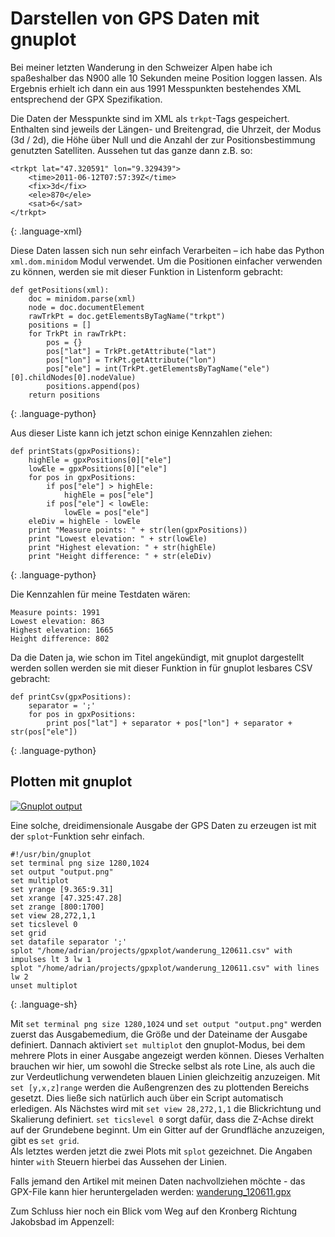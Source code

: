 # Darstellen von GPS Daten mit gnuplot

Bei meiner letzten Wanderung in den Schweizer Alpen habe ich spaßeshalber das N900 alle 10 Sekunden meine Position loggen lassen. Als Ergebnis erhielt ich dann ein aus 1991 Messpunkten bestehendes XML entsprechend der GPX Spezifikation.

Die Daten der Messpunkte sind im XML als `trkpt`-Tags gespeichert. Enthalten sind jeweils der Längen- und Breitengrad, die Uhrzeit, der Modus (3d / 2d), die Höhe über Null und die Anzahl der zur Positionsbestimmung genutzten Satelliten. Aussehen tut das ganze dann z.B. so:

~~~
<trkpt lat="47.320591" lon="9.329439">
	<time>2011-06-12T07:57:39Z</time>
	<fix>3d</fix>
	<ele>870</ele>
	<sat>6</sat>
</trkpt>
~~~
{: .language-xml}

Diese Daten lassen sich nun sehr einfach Verarbeiten – ich habe das Python `xml.dom.minidom` Modul verwendet. Um die Positionen einfacher verwenden zu können, werden sie mit dieser Funktion in Listenform gebracht:

~~~
def getPositions(xml):
	doc = minidom.parse(xml)
	node = doc.documentElement
	rawTrkPt = doc.getElementsByTagName("trkpt")
	positions = []
	for TrkPt in rawTrkPt:
		pos = {}
		pos["lat"] = TrkPt.getAttribute("lat")
		pos["lon"] = TrkPt.getAttribute("lon")
		pos["ele"] = int(TrkPt.getElementsByTagName("ele")[0].childNodes[0].nodeValue)
		positions.append(pos)
	return positions
~~~
{: .language-python}

Aus dieser Liste kann ich jetzt schon einige Kennzahlen ziehen:

~~~
def printStats(gpxPositions):
	highEle = gpxPositions[0]["ele"]
	lowEle = gpxPositions[0]["ele"]
	for pos in gpxPositions:
		if pos["ele"] > highEle:
			highEle = pos["ele"]
		if pos["ele"] < lowEle:
			lowEle = pos["ele"]
	eleDiv = highEle - lowEle
	print "Measure points: " + str(len(gpxPositions))
	print "Lowest elevation: " + str(lowEle)
	print "Highest elevation: " + str(highEle)
	print "Height difference: " + str(eleDiv)
~~~
{: .language-python}


Die Kennzahlen für meine Testdaten wären:

	Measure points: 1991
	Lowest elevation: 863
	Highest elevation: 1665
	Height difference: 802

Da die Daten ja, wie schon im Titel angekündigt, mit gnuplot dargestellt werden sollen werden sie mit dieser Funktion in für gnuplot lesbares CSV gebracht:

~~~
def printCsv(gpxPositions):
	separator = ';'
	for pos in gpxPositions:
		print pos["lat"] + separator + pos["lon"] + separator + str(pos["ele"])
~~~
{: .language-python}

## Plotten mit gnuplot

<a href="http://imgur.com/RHlNp"><img src="http://i.imgur.com/RHlNpl.jpg" alt="Gnuplot output" class="clear full"/></a>

Eine solche, dreidimensionale Ausgabe der GPS Daten zu erzeugen ist mit der `splot`-Funktion sehr einfach.

~~~
#!/usr/bin/gnuplot
set terminal png size 1280,1024
set output "output.png"
set multiplot
set yrange [9.365:9.31]
set xrange [47.325:47.28]
set zrange [800:1700]
set view 28,272,1,1
set ticslevel 0
set grid
set datafile separator ';'
splot "/home/adrian/projects/gpxplot/wanderung_120611.csv" with impulses lt 3 lw 1
splot "/home/adrian/projects/gpxplot/wanderung_120611.csv" with lines lw 2
unset multiplot
~~~
{: .language-sh}

Mit `set terminal png size 1280,1024` und `set output "output.png"` werden zuerst das Ausgabemedium, die Größe und der Dateiname der Ausgabe definiert. Dannach aktiviert `set multiplot` den gnuplot-Modus, bei dem mehrere Plots in einer Ausgabe angezeigt werden können. Dieses Verhalten brauchen wir hier, um sowohl die Strecke selbst als rote Line, als auch die zur Verdeutlichung verwendeten blauen Linien gleichzeitig anzuzeigen.
Mit `set [y,x,z]range` werden die Außengrenzen des zu plottenden Bereichs gesetzt. Dies ließe sich natürlich auch über ein Script automatisch erledigen. Als Nächstes wird mit `set view 28,272,1,1` die Blickrichtung und Skalierung definiert. `set ticslevel 0` sorgt dafür, dass die Z-Achse direkt auf der Grundebene beginnt. Um ein Gitter auf der Grundfläche anzuzeigen, gibt es `set grid`.  
Als letztes werden jetzt die zwei Plots mit `splot` gezeichnet. Die Angaben hinter `with` Steuern hierbei das Aussehen der Linien.

Falls jemand den Artikel mit meinen Daten nachvollziehen möchte - das GPX-File kann hier heruntergeladen werden: 
 [wanderung_120611.gpx](http://blog.kummerlaender.eu/workspace/media/upload/wanderung_120611.gpx)

Zum Schluss hier noch ein Blick vom Weg auf den Kronberg Richtung Jakobsbad im Appenzell:

<a href="http://imgur.com/SLnY0"><img src="http://i.imgur.com/SLnY0l.jpg" alt="" title="Aussicht" class="full"/></a>
